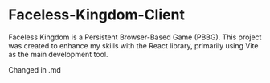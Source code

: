 # Faceless-Kingdom-Client
Faceless Kingdom is a Persistent Browser-Based Game (PBBG). This project was created to enhance my skills with the React library, primarily using Vite as the main development tool.

Changed in .md
